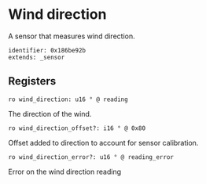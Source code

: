 # Wind direction

A sensor that measures wind direction.

    identifier: 0x186be92b
    extends: _sensor

## Registers

    ro wind_direction: u16 ° @ reading

The direction of the wind.

    ro wind_direction_offset?: i16 ° @ 0x80

Offset added to direction to account for sensor calibration.

    ro wind_direction_error?: u16 ° @ reading_error

Error on the wind direction reading
